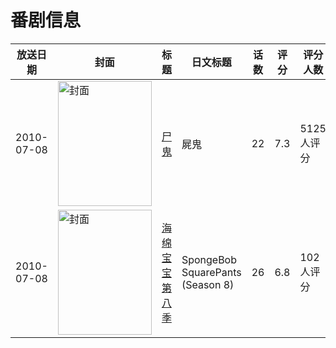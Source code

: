 # 番剧信息

|放送日期|封面|标题|日文标题|话数|评分|评分人数|
|---|---|---|---|---|---|---|
|2010-07-08|<img src="//lain.bgm.tv/pic/cover/c/d7/e4/5653_5ugTB.jpg" alt="封面" style="width:150px;height:200px;object-fit:cover;">|[尸鬼](https://bangumi.tv/subject/5653)|屍鬼|22|7.3|5125人评分|
|2010-07-08|<img src="//lain.bgm.tv/pic/cover/c/5f/b2/126620_udyyY.jpg" alt="封面" style="width:150px;height:200px;object-fit:cover;">|[海绵宝宝 第八季](https://bangumi.tv/subject/126620)|SpongeBob SquarePants (Season 8)|26|6.8|102人评分|
